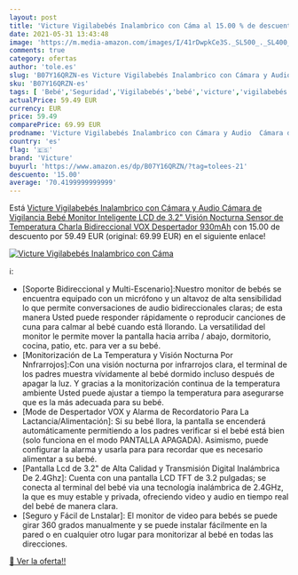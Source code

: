 ```yaml
---
layout: post
title: 'Victure Vigilabebés Inalambrico con Cáma al 15.00 % de descuento'
date: 2021-05-31 13:43:48
image: 'https://m.media-amazon.com/images/I/41rDwpkCe3S._SL500_._SL400_.jpg'
comments: true
category: ofertas
author: 'tole.es'
slug: 'B07Y16QRZN-es Victure Vigilabebés Inalambrico con Cámara y Audio Cámara...'
sku: 'B07Y16QRZN-es'
tags: [ 'Bebé','Seguridad','Vigilabebés','bebé','victure','vigilabebés', ]
actualPrice: 59.49 EUR
currency: EUR
price: 59.49
comparePrice: 69.99 EUR
prodname: 'Victure Vigilabebés Inalambrico con Cámara y Audio  Cámara de Vigilancia  Bebé Monitor Inteligente LCD de 3.2" Visión Nocturna Sensor de Temperatura  Charla Bidireccional  VOX  Despertador  930mAh'
country: 'es'
flag: '🇪🇸'
brand: 'Victure'
buyurl: 'https://www.amazon.es/dp/B07Y16QRZN/?tag=tolees-21'
descuento: '15.00'
average: '70.4199999999999'
---
```


Está [Victure Vigilabebés Inalambrico con Cámara y Audio  Cámara de Vigilancia  Bebé Monitor Inteligente LCD de 3.2" Visión Nocturna Sensor de Temperatura  Charla Bidireccional  VOX  Despertador  930mAh](https://www.amazon.es/dp/B07Y16QRZN/?tag=tolees-21) con 15.00 de descuento por 59.49 EUR (original: 69.99 EUR) en el siguiente enlace!

[![Victure Vigilabebés Inalambrico con Cáma](https://m.media-amazon.com/images/I/41rDwpkCe3S._SL500_._SL400_.jpg)](https://www.amazon.es/dp/B07Y16QRZN/?tag=tolees-21)

ℹ️:

- [Soporte Bidireccional y Multi-Escenario]:Nuestro monitor de bebés se encuentra equipado con un micrófono y un altavoz de alta sensibilidad lo que permite conversaciones de audio bidireccionales claras; de esta manera Usted puede responder rápidamente o reproducir canciones de cuna para calmar al bebé cuando está llorando. La versatilidad del monitor le permite mover la pantalla hacia arriba / abajo, dormitorio, cocina, patio, etc. para ver a su bebé.
- [Monitorización de La Temperatura y Visión Nocturna Por Nnfrarrojos]:Con una visión nocturna por infrarrojos clara, el terminal de los padres muestra vívidamente al bebé dormido incluso después de apagar la luz. Y gracias a la monitorización continua de la temperatura ambiente Usted puede ajustar a tiempo la temperatura para asegurarse que es la más adecuada para su bebé.
- [Mode de Despertador VOX y Alarma de Recordatorio Para La Lactancia/Alimentación]: Si su bebé llora, la pantalla se encenderá automáticamente permitiendo a los padres verificar si el bebé está bien (solo funciona en el modo PANTALLA APAGADA). Asimismo, puede configurar la alarma y usarla para para recordar que es necesario alimentar a su bebé.
- [Pantalla Lcd de 3.2" de Alta Calidad y Transmisión Digital Inalámbrica De 2.4Ghz]: Cuenta con una pantalla LCD TFT de 3.2 pulgadas; se conecta al terminal del bebé via una tecnología inalámbrica de 2.4GHz, la que es muy estable y privada, ofreciendo video y audio en tiempo real del bebé de manera clara.
- [Seguro y Fácil de Lnstalar]: El monitor de video para bebés se puede girar 360 grados manualmente y se puede instalar fácilmente en la pared o en cualquier otro lugar para monitorizar al bebé en todas las direcciones.

[🛒 Ver la oferta!!](https://www.amazon.es/dp/B07Y16QRZN/?tag=tolees-21)

